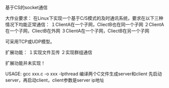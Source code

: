 基于CS的socket通信

大作业要求：
在Linux下实现一个基于C/S模式的及时通讯系统，要求在以下三种情况下均能正常通信：
１ClientA在一个子网，CliectB也在同一个子网
２ClientA在一个子网，CliectB在外网
３ClientA在一个子网，CliectB在另一个子网

可采用TCP或UDP模型。

扩展功能：
１实现文件互传
２实现群组通信

扩展功能并未实现！

USAGE:
gcc xxx.c -o xxx -lpthread 编译两个C文件生成server和client
先启动server，再启动client，client参数是server ip地址
